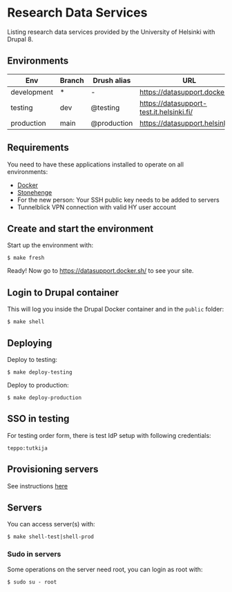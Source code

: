# Research Data Services

Listing research data services provided by the University of Helsinki with Drupal 8.

## Environments

Env | Branch | Drush alias | URL
--- | ------ | ----------- | ---
development | * | - | https://datasupport.docker.sh/
testing | dev | @testing | https://datasupport-test.it.helsinki.fi/
production | main | @production | https://datasupport.helsinki.fi/

## Requirements

You need to have these applications installed to operate on all environments:

- [Docker](https://github.com/druidfi/guidelines/blob/master/docs/docker.md)
- [Stonehenge](https://github.com/druidfi/stonehenge)
- For the new person: Your SSH public key needs to be added to servers
- Tunnelblick VPN connection with valid HY user account

## Create and start the environment

Start up the environment with:

```
$ make fresh
```

Ready! Now go to https://datasupport.docker.sh/ to see your site.

## Login to Drupal container

This will log you inside the Drupal Docker container and in the `public` folder:

```
$ make shell
```

## Deploying

Deploy to testing:

```
$ make deploy-testing
```

Deploy to production:

```
$ make deploy-production
```

## SSO in testing

For testing order form, there is test IdP setup with following credentials:

```
teppo:tutkija
```

## Provisioning servers

See instructions [here](ansible/readme.md)

## Servers

You can access server(s) with:

```
$ make shell-test|shell-prod
```

### Sudo in servers

Some operations on the server need root, you can login as root with:

```
$ sudo su - root
```
